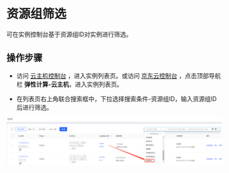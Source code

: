 # 资源组筛选

可在实例控制台基于资源组ID对实例进行筛选。

## 操作步骤

- 访问 [云主机控制台](https://cns-console.jdcloud.com/host/compute/list) ，进入实例列表页。或访问 [京东云控制台](https://console.jdcloud.com/overview) ，点击顶部导航栏 **弹性计算-云主机**，进入实例列表页。

- 在列表页右上角联合搜索框中，下拉选择搜索条件-资源组ID，输入资源组ID后进行筛选。

![sdsd](../../../../../image/Elastic-Compute/Virtual-Machine/image-10.png)
